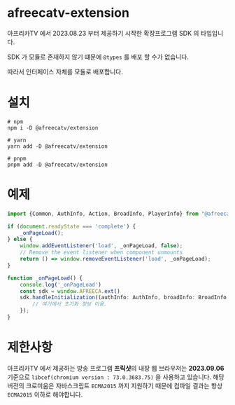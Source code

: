 # afreecatv-extension

아프리카TV 에서 2023.08.23 부터 제공하기 시작한 확장프로그램 SDK 의 타입입니다.

SDK 가 모듈로 존재하지 않기 떄문에 `@types` 를 배포 할 수가 없습니다.

따라서 인터페이스 자체를 모듈로 배포합니다.

# 설치

```shell
# npm
npm i -D @afreecatv/extension

# yarn
yarn add -D @afreecatv/extension

# pnpm
pnpm add -D @afreecatv/extension
```

# 예제

```typescript
import {Common, AuthInfo, Action, BroadInfo, PlayerInfo} from "@afreecatv/extension";

if (document.readyState === 'complete') {
    _onPageLoad();
} else {
    window.addEventListener('load', _onPageLoad, false);
    // Remove the event listener when component unmounts
    return () => window.removeEventListener('load', _onPageLoad);
}

function _onPageLoad() {
    console.log('_onPageLoad')
    const sdk = window.AFREECA.ext()
    sdk.handleInitialization((authInfo: AuthInfo, broadInfo: BroadInfo, playerInfo: PlayerInfo) => {
        // 여기에서 초기화 정보 이용.
    });
}
```

# 제한사항

아프리카TV 에서 제공하는 방송 프로그램 **프릭샷**의 내장 웹 브라우저는 **2023.09.06** 기준으로 `libcef(chromium version : 73.0.3683.75)` 을 사용하고 있습니다.
해당 버전의 크로미움은 자바스크립트 `ECMA2015` 까지 지원하기 때문에 컴파일 결과는 항상 `ECMA2015` 이하로 해야합니다.